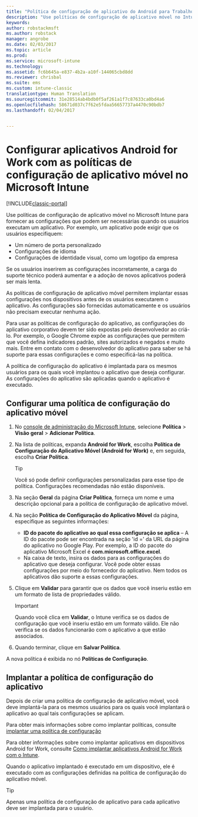 ```yaml
---
title: "Política de configuração de aplicativo do Android para Trabalho | Microsoft Docs"
description: "Use políticas de configuração de aplicativo móvel no Intune para fornecer as configurações que podem ser necessárias quando os usuários executam um aplicativo Android for Work."
keywords: 
author: robstackmsft
ms.author: robstack
manager: angrobe
ms.date: 02/03/2017
ms.topic: article
ms.prod: 
ms.service: microsoft-intune
ms.technology: 
ms.assetid: fc6b645a-e837-4b2a-a10f-144065cbd8dd
ms.reviewer: chrisbal
ms.suite: ems
ms.custom: intune-classic
translationtype: Human Translation
ms.sourcegitcommit: 31e28514ab4bdb0f5af261a1f7c87633ca0bd4a6
ms.openlocfilehash: 58671d037c7f62e5fdaa56657737a4470c90bdb7
ms.lasthandoff: 02/04/2017


---
```


# <a name="configure-android-for-work-apps-with-mobile-app-configuration-policies-in-microsoft-intune"></a>Configurar aplicativos Android for Work com as políticas de configuração de aplicativo móvel no Microsoft Intune

[!INCLUDE[classic-portal](../includes/classic-portal.md)]

Use políticas de configuração de aplicativo móvel no Microsoft Intune para fornecer as configurações que podem ser necessárias quando os usuários executam um aplicativo. Por exemplo, um aplicativo pode exigir que os usuários especifiquem:

-   Um número de porta personalizado
-   Configurações de idioma
-   Configurações de identidade visual, como um logotipo da empresa

Se os usuários inserirem as configurações incorretamente, a carga do suporte técnico poderá aumentar e a adoção de novos aplicativos poderá ser mais lenta.

As políticas de configuração de aplicativo móvel permitem implantar essas configurações nos dispositivos antes de os usuários executarem o aplicativo. As configurações são fornecidas automaticamente e os usuários não precisam executar nenhuma ação.

Para usar as políticas de configuração do aplicativo, as configurações do aplicativo corporativo devem ter sido expostas pelo desenvolvedor ao criá-lo. Por exemplo, o Google Chrome expõe as configurações que permitem que você defina indicadores padrão, sites autorizados e negados e muito mais. Entre em contato com o desenvolvedor do aplicativo para saber se há suporte para essas configurações e como especificá-las na política.

A política de configuração do aplicativo é implantada para os mesmos usuários para os quais você implantou o aplicativo que deseja configurar. As configurações do aplicativo são aplicadas quando o aplicativo é executado.

## <a name="configure-a-mobile-app-configuration-policy"></a>Configurar uma política de configuração do aplicativo móvel

1.  No [console de administração do Microsoft Intune](https://manage.microsoft.com), selecione **Política** &gt; **Visão geral** &gt; **Adicionar Política**.

2.  Na lista de políticas, expanda **Android for Work**, escolha **Política de Configuração do Aplicativo Móvel (Android for Work)** e, em seguida, escolha **Criar Política**.

    > [!TIP]
    > Você só pode definir configurações personalizadas para esse tipo de política. Configurações recomendadas não estão disponíveis.

3.  Na seção **Geral** da página **Criar Política**, forneça um nome e uma descrição opcional para a política de configuração de aplicativo móvel.

4. Na seção **Política de Configuração do Aplicativo Móvel** da página, especifique as seguintes informações:
    - **ID do pacote do aplicativo ao qual essa configuração se aplica** – A ID do pacote pode ser encontrada na seção 'id =' da URL da página do aplicativo no Google Play. Por exemplo, a ID do pacote do aplicativo Microsoft Excel é **com.microsoft.office.excel**.
    - Na caixa de texto, insira os dados para as configurações do aplicativo que deseja configurar. Você pode obter essas configurações por meio do fornecedor do aplicativo. Nem todos os aplicativos dão suporte a essas configurações.
5.  Clique em **Validar** para garantir que os dados que você inseriu estão em um formato de lista de propriedades válido.

    > [!IMPORTANT]
    > Quando você clica em **Validar**, o Intune verifica se os dados de configuração que você inseriu estão em um formato válido. Ele não verifica se os dados funcionarão com o aplicativo a que estão associados.

6.  Quando terminar, clique em **Salvar Política**.

A nova política é exibida no nó **Políticas de Configuração**.


## <a name="deploy-the-app-configuration-policy"></a>Implantar a política de configuração do aplicativo
Depois de criar uma política de configuração de aplicativo móvel, você deve implantá-la para os mesmos usuários para os quais você implantará o aplicativo ao qual tais configurações se aplicam.

Para obter mais informações sobre como implantar políticas, consulte [implantar uma política de configuração](/intune/deploy-use/manage-settings-and-features-on-your-devices-with-microsoft-intune-policies#deploy-a-configuration-policy)

Para obter informações sobre como implantar aplicativos em dispositivos Android for Work, consulte [Como implantar aplicativos Android for Work com o Intune](android-for-work-apps.md).

Quando o aplicativo implantado é executado em um dispositivo, ele é executado com as configurações definidas na política de configuração do aplicativo móvel.

> [!TIP]
> Apenas uma política de configuração de aplicativo para cada aplicativo deve ser implantada para o usuário.

